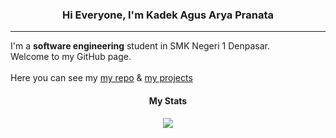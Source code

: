 <h3 align="center"> Hi Everyone, I'm Kadek Agus Arya Pranata </h4>
<hr>
<p>
  I'm a <b>software engineering</b> student in SMK Negeri 1 Denpasar.
  <br> Welcome to my GitHub page.
  <br>
  <br> Here you can see my <a href="https://github.com/auttomus?tab=repositories">my repo</a> & <a href="https://github.com/auttomus?tab=projects">my projects</a>
  <br>
</p>
<section align="center">
  <h4> My Stats</h5>
  <img src="https://github-readme-stats.vercel.app/api?username=auttomus">
</section>
